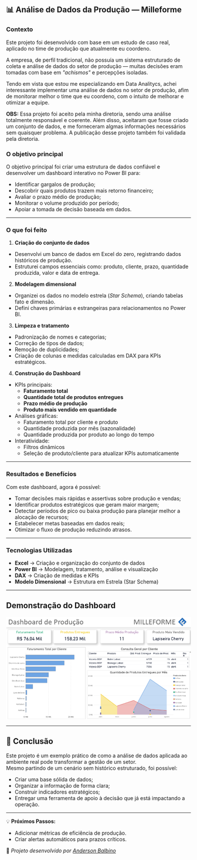 ## 📊 Análise de Dados da Produção — Milleforme

### Contexto
Este projeto foi desenvolvido com base em um estudo de caso real, aplicado no time de produção que atualmente eu coordeno. 


A empresa, de perfil tradicional, não possuía um sistema estruturado de coleta e análise de dados do setor de produção — muitas decisões eram tomadas com base em *"achismos"* e percepções isoladas. 

Tendo em vista que estou me especializando em Data Analitycs, achei interessante implementar uma análise de dados no setor de produção, afim de monitorar melhor o time que eu coordeno, com o intuito de melhorar e otimizar a equipe.


**OBS:** Essa projeto foi aceito pela minha diretoria, sendo uma análise totalmente responsável e coerente. Além disso, aceitaram que fosse criado um conjunto de dados, e me forneceram algmas informações necessários sem quaisquer problema. 
A publicação desse projeto também foi validada pela diretoria.

### O objetivo principal 
O objetivo principal foi criar uma estrutura de dados confiável e desenvolver um dashboard interativo no Power BI para:
- Identificar gargalos de produção;
- Descobrir quais produtos trazem mais retorno financeiro;
- Avaliar o prazo médio de produção;
- Monitorar o volume produzido por período;
- Apoiar a tomada de decisão baseada em dados.

---

### O que foi feito
1. **Criação do conjunto de dados**
- Desenvolvi um banco de dados em Excel do zero, registrando dados históricos de produção.
- Estruturei campos essenciais como: produto, cliente, prazo, quantidade produzida, valor e data de entrega.
   
2. **Modelagem dimensional**
- Organizei os dados no modelo estrela (*Star Schema*), criando tabelas fato e dimensão.
- Defini chaves primárias e estrangeiras para relacionamentos no Power BI.

3. **Limpeza e tratamento**
- Padronização de nomes e categorias;
- Correção de tipos de dados;
- Remoção de duplicidades;
- Criação de colunas e medidas calculadas em DAX para KPIs estratégicos.

4. **Construção do Dashboard**
- KPIs principais:
   - **Faturamento total**
   - **Quantidade total de produtos entregues**
   - **Prazo médio de produção**
   - **Produto mais vendido em quantidade**
- Análises gráficas:
   - Faturamento total por cliente e produto
   - Quantidade produzida por mês (sazonalidade)
   - Quantidade produzida por produto ao longo do tempo
- Interatividade:
   - Filtros dinâmicos
   - Seleção de produto/cliente para atualizar KPIs automaticamente

---

### Resultados e Benefícios
Com este dashboard, agora é possível:
- Tomar decisões mais rápidas e assertivas sobre produção e vendas;
- Identificar produtos estratégicos que geram maior margem;
- Detectar períodos de pico ou baixa produção para planejar melhor a alocação de recursos;
- Estabelecer metas baseadas em dados reais;
- Otimizar o fluxo de produção reduzindo atrasos.

---

### Tecnologias Utilizadas
- **Excel** → Criação e organização do conjunto de dados
- **Power BI** → Modelagem, tratamento, análise e visualização
- **DAX** → Criação de medidas e KPIs
- **Modelo Dimensional** → Estrutura em Estrela (Star Schema)

---

## Demonstração do Dashboard

![Dashboard de Produção](DashMille/DasMille.png)

---

## 📌 Conclusão
Este projeto é um exemplo prático de como a análise de dados aplicada ao ambiente real pode transformar a gestão de um setor.  
Mesmo partindo de um cenário sem histórico estruturado, foi possível:
- Criar uma base sólida de dados;
- Organizar a informação de forma clara;
- Construir indicadores estratégicos;
- Entregar uma ferramenta de apoio à decisão que já está impactando a operação.

---

💡 **Próximos Passos:**
- Adicionar métricas de eficiência de produção.
- Criar alertas automáticos para prazos críticos.


📌 *Projeto desenvolvido por [Anderson Balbino](https://www.linkedin.com/in/anderson-balbino/)*
